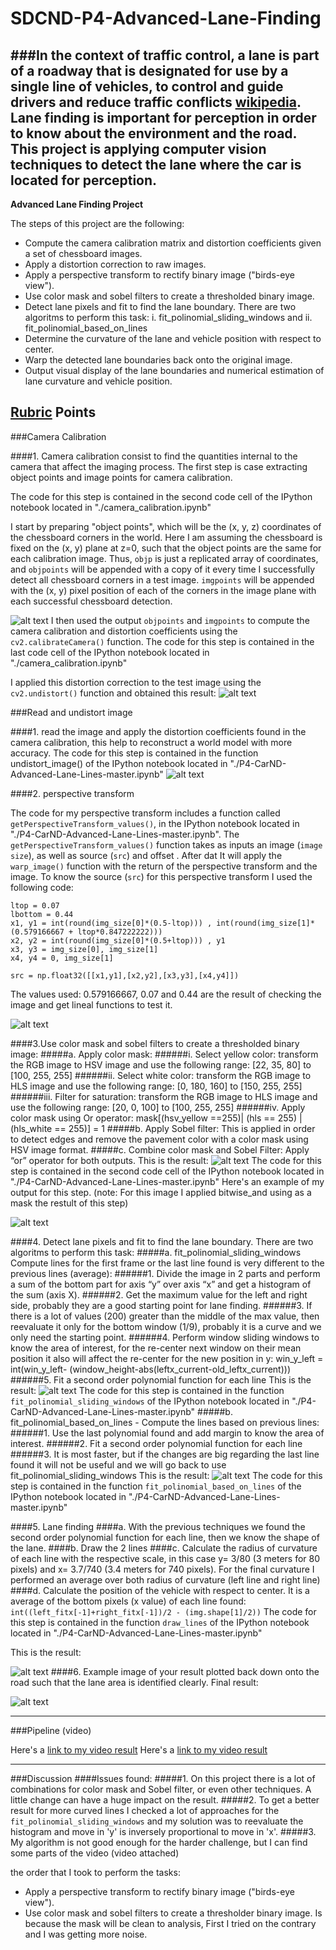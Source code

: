 # SDCND-P4-Advanced-Lane-Finding
###In the context of traffic control, a lane is part of a roadway that is designated for use by a single line of vehicles, to control and guide drivers and reduce traffic conflicts [wikipedia](https://en.wikipedia.org/wiki/Lane). Lane finding is important for perception in order to know about the environment and the road. This project is applying computer vision techniques to detect the lane where the car is located for perception. 
---

**Advanced Lane Finding Project**

The steps of this project are the following:

* Compute the camera calibration matrix and distortion coefficients given a set of chessboard images.
* Apply a distortion correction to raw images.
* Apply a perspective transform to rectify binary image ("birds-eye view").
* Use color mask and sobel filters to create a thresholded binary image.
* Detect lane pixels and fit to find the lane boundary. There are two algoritms to perform this task:
i.	fit_polinomial_sliding_windows and ii.	fit_polinomial_based_on_lines 
* Determine the curvature of the lane and vehicle position with respect to center.
* Warp the detected lane boundaries back onto the original image.
* Output visual display of the lane boundaries and numerical estimation of lane curvature and vehicle position.

[//]: # (Image References)

[image1]: ./images/corners.JPG "Corners"
[image2]: ./images/Undistorted_Image.JPG "Undistorted Image"
[image3]: ./images/Road_Undistorted_Image.jpg "Road Undistorted Image"
[image4]: ./images/birds_eye_view.JPG "birds eye view"
[image5]: ./images/color_mask_and_Sobel_Filters(mask).JPG "color mask and Sobel Filters"
[image6]: ./images/color_mask_and_Sobel_Filters.JPG "color mask and Sobel Filters"
[image7]: ./images/fit_polinomial_sliding_windows.JPG "fit_polinomial_sliding_windows"
[image8]: ./images/fit_polinomial_based_on_lines.JPG "fit_polinomial_based_on_lines"
[image9]: ./images/Lane_finding.JPG "Lane_finding"
[image10]: ./images/final_result.jpg "final_result"

[video1]: ./project_video.mp4 "Video"

## [Rubric](https://review.udacity.com/#!/rubrics/571/view) Points
###Camera Calibration

####1. Camera calibration consist to find the quantities internal to the camera that affect the imaging process. The first step is case extracting object points and image points for camera calibration.

The code for this step is contained in the second code cell of the IPython notebook located in "./camera_calibration.ipynb" 

I start by preparing "object points", which will be the (x, y, z) coordinates of the chessboard corners in the world. Here I am assuming the chessboard is fixed on the (x, y) plane at z=0, such that the object points are the same for each calibration image.  Thus, `objp` is just a replicated array of coordinates, and `objpoints` will be appended with a copy of it every time I successfully detect all chessboard corners in a test image.  `imgpoints` will be appended with the (x, y) pixel position of each of the corners in the image plane with each successful chessboard detection.  

![alt text][image1]
I then used the output `objpoints` and `imgpoints` to compute the camera calibration and distortion coefficients using the `cv2.calibrateCamera()` function.  The code for this step is contained in the last code cell of the IPython notebook located in "./camera_calibration.ipynb" 

I applied this distortion correction to the test image using the `cv2.undistort()` function and obtained this result: 
![alt text][image2]


###Read and undistort image

####1. read the image and apply the distortion coefficients found in the camera calibration, this help to reconstruct a world model with more accuracy.
The code for this step is contained in the function undistort_image() of the IPython notebook located in "./P4-CarND-Advanced-Lane-Lines-master.ipynb" 
![alt text][image3]

####2. perspective transform

The code for my perspective transform includes a function called `getPerspectiveTransform_values()`,  in the IPython notebook located in "./P4-CarND-Advanced-Lane-Lines-master.ipynb".  The `getPerspectiveTransform_values()` function takes as inputs an image (`image size`), as well as source (`src`) and offset .  After dat It will apply the `warp_image()` function with the return of the perspective transform and  the image. 
To know the source (`src`) for this perspective transform I used the following code:
```
ltop = 0.07
lbottom = 0.44
x1, y1 = int(round(img_size[0]*(0.5-ltop))) , int(round(img_size[1]*(0.579166667 + ltop*0.847222222)))  
x2, y2 = int(round(img_size[0]*(0.5+ltop))) , y1
x3, y3 = img_size[0], img_size[1]
x4, y4 = 0, img_size[1]
        
src = np.float32([[x1,y1],[x2,y2],[x3,y3],[x4,y4]])

```

The values used: 0.579166667,  0.07 and 0.44 are the result of checking the image and get lineal functions to test it.

![alt text][image4]

####3.Use color mask and sobel filters to create a thresholded binary image: 
#####a.	Apply color mask:
######i.	Select yellow color: transform the RGB image to HSV image and use the following range: [22, 35, 80] to [100, 255, 255]
######ii.	Select white color: transform the RGB image to HLS image and use the following range: [0, 180, 160] to [150, 255, 255]
######iii.	Filter for saturation:  transform the RGB image to HLS image and use the following range: [20, 0, 100] to [100, 255, 255]
######iv.	Apply color mask using Or operator: mask[(hsv_yellow ==255)| (hls == 255) | (hls_white == 255)] = 1
#####b.	Apply Sobel filter: This is applied in order to detect edges and remove the pavement color with a color mask using HSV image format.
#####c.	Combine color mask and Sobel Filter: Apply “or” operator for both outputs. This is the result:
![alt text][image5]
The code for this step is contained in the second code cell of the IPython notebook located in "./P4-CarND-Advanced-Lane-Lines-master.ipynb" 
Here's an example of my output for this step.  (note: For this image I applied bitwise_and using as a mask the restult of this step)

![alt text][image6]


####4. Detect lane pixels and fit to find the lane boundary. There are two algoritms to perform this task:
#####a.	fit_polinomial_sliding_windows
Compute lines for the first frame or the last line found is very different to the previous lines (average):
######1.	Divide the image in 2 parts and perform a sum of the bottom part for axis “y” over axis “x” and get a histogram of the sum (axis X).
######2.	Get the maximum value for the left and right side, probably they are a good starting point for lane finding.
######3.	If there is a lot of values (200) greater than the middle of the max value, then reevaluate it only for the bottom window (1/9), probably it is a curve and we only need the starting point.
######4.	 Perform window sliding windows to know the area of interest, for the re-center next window on their mean position it also will affect the re-center for the new position in y:
win_y_left = int(win_y_left- (window_height-abs(leftx_current-old_leftx_current)))
######5.	Fit a second order polynomial function for each line
This is the result:
![alt text][image7]
The code for this step is contained in the function `fit_polinomial_sliding_windows` of the IPython notebook located in "./P4-CarND-Advanced-Lane-Lines-master.ipynb" 
#####b.	fit_polinomial_based_on_lines - Compute the lines based on previous lines:
######1.	Use the last polynomial found and add margin to know the area of interest.
######2.	Fit a second order polynomial function for each line
######3.	It is most faster, but if the changes are big regarding the last line found it will not be useful and we will go back to use fit_polinomial_sliding_windows
This is the result:
![alt text][image8]
The code for this step is contained in the function `fit_polinomial_based_on_lines` of the IPython notebook located in "./P4-CarND-Advanced-Lane-Lines-master.ipynb" 

####5.	Lane finding
####a.	With the previous techniques we found the second order polynomial function for each line, then we know the shape of the lane. 
####b.	Draw the 2 lines
####c.	Calculate the radius of curvature of each line with the respective scale, in this case y= 3/80 (3 meters for 80 pixels) and x= 3.7/740 (3.4 meters for 740 pixels). For the final curvature I performed an average over both radius  of curvature (left line and right line) 
####d. Calculate the position of the vehicle with respect to center. It is a average of the bottom pixels (x value) of each  line found:
`int((left_fitx[-1]+right_fitx[-1])/2 - (img.shape[1]/2))`
The code for this step  is contained in the function `draw_lines` of the IPython notebook located in "./P4-CarND-Advanced-Lane-Lines-master.ipynb" 

This is the result:

![alt text][image9]
####6. Example image of your result plotted back down onto the road such that the lane area is identified clearly. Final result:

![alt text][image10]


---

###Pipeline (video)

Here's a [link to my video result](./project_video_output.mp4)
Here's a [link to my video result](./challenge_video_output.mp4)

---

###Discussion
####Issues found:
#####1. On this project there is a lot of combinations for color mask and Sobel filter, or even other techniques. A little change can have a huge impact on the result. 
#####2. To get a better result for more curved lines I checked a lot of approaches for the `fit_polinomial_sliding_windows` and my solution was to reevaluate the histogram and move in 'y' is inversely proportional to move in 'x'.
#####3. My algorithm is not good enough for the harder challenge, but I can find some parts of the video (video attached)

the order that I took to perform the tasks:
* Apply a perspective transform to rectify binary image ("birds-eye view").
* Use color mask and sobel filters to create a thresholder binary image.
Is because the mask will be clean to analysis, First I tried on the contrary and I was getting more noise.

